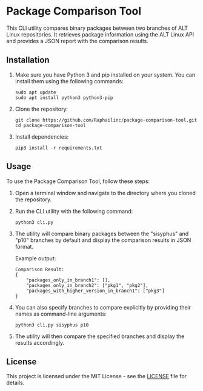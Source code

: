 # Package Comparison Tool

This CLI utility compares binary packages between two branches of ALT Linux repositories. It retrieves package information using the ALT Linux API and provides a JSON report with the comparison results.

## Installation

1. Make sure you have Python 3 and pip installed on your system. You can install them using the following commands:

    ```
    sudo apt update
    sudo apt install python3 python3-pip
    ```

2. Clone the repository:

    ```
    git clone https://github.com/Raphailinc/package-comparison-tool.git
    cd package-comparison-tool
    ```

3. Install dependencies:

    ```
    pip3 install -r requirements.txt
    ```

## Usage

To use the Package Comparison Tool, follow these steps:

1. Open a terminal window and navigate to the directory where you cloned the repository.

2. Run the CLI utility with the following command:

    ```
    python3 cli.py
    ```

3. The utility will compare binary packages between the "sisyphus" and "p10" branches by default and display the comparison results in JSON format.

    Example output:

    ```
    Comparison Result:
    {
        "packages_only_in_branch1": [],
        "packages_only_in_branch2": ["pkg1", "pkg2"],
        "packages_with_higher_version_in_branch1": ["pkg3"]
    }
    ```

4. You can also specify branches to compare explicitly by providing their names as command-line arguments:

    ```
    python3 cli.py sisyphus p10
    ```

5. The utility will then compare the specified branches and display the results accordingly.

## License

This project is licensed under the MIT License - see the [LICENSE](LICENSE) file for details.
